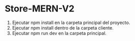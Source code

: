 # Store-MERN-V2

1. Ejecutar npm install en la carpeta principal del proyecto.
2. Ejecutar npm install dentro de la carpeta cliente.
3. Ejecutar npm run dev en la carpeta principal.
